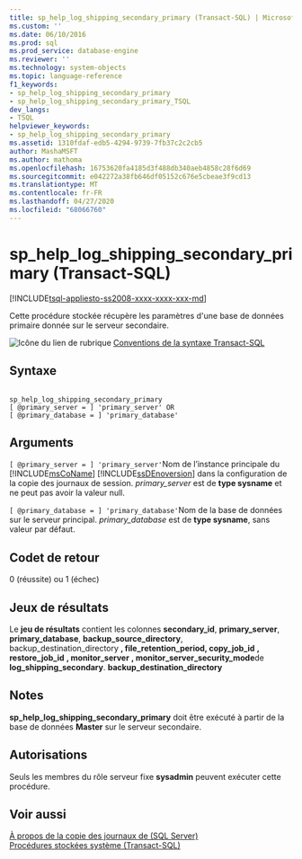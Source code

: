 ```yaml
---
title: sp_help_log_shipping_secondary_primary (Transact-SQL) | Microsoft Docs
ms.custom: ''
ms.date: 06/10/2016
ms.prod: sql
ms.prod_service: database-engine
ms.reviewer: ''
ms.technology: system-objects
ms.topic: language-reference
f1_keywords:
- sp_help_log_shipping_secondary_primary
- sp_help_log_shipping_secondary_primary_TSQL
dev_langs:
- TSQL
helpviewer_keywords:
- sp_help_log_shipping_secondary_primary
ms.assetid: 1310fdaf-edb5-4294-9739-7fb37c2c2cb5
author: MashaMSFT
ms.author: mathoma
ms.openlocfilehash: 16753620fa4185d3f488db340aeb4858c28f6d69
ms.sourcegitcommit: e042272a38fb646df05152c676e5cbeae3f9cd13
ms.translationtype: MT
ms.contentlocale: fr-FR
ms.lasthandoff: 04/27/2020
ms.locfileid: "68066760"
---
```

# <a name="sp_help_log_shipping_secondary_primary-transact-sql"></a>sp_help_log_shipping_secondary_primary (Transact-SQL)
[!INCLUDE[tsql-appliesto-ss2008-xxxx-xxxx-xxx-md](../../includes/tsql-appliesto-ss2008-xxxx-xxxx-xxx-md.md)]

  Cette procédure stockée récupère les paramètres d'une base de données primaire donnée sur le serveur secondaire.  
  
 ![Icône du lien de rubrique](../../database-engine/configure-windows/media/topic-link.gif "Icône du lien de rubrique") [Conventions de la syntaxe Transact-SQL](../../t-sql/language-elements/transact-sql-syntax-conventions-transact-sql.md)  
  
## <a name="syntax"></a>Syntaxe  
  
```  
  
sp_help_log_shipping_secondary_primary  
[ @primary_server = ] 'primary_server' OR  
[ @primary_database = ] 'primary_database'  
```  
  
## <a name="arguments"></a>Arguments  
`[ @primary_server = ] 'primary_server'`Nom de l’instance principale du [!INCLUDE[msCoName](../../includes/msconame-md.md)] [!INCLUDE[ssDEnoversion](../../includes/ssdenoversion-md.md)] dans la configuration de la copie des journaux de session. *primary_server* est de **type sysname** et ne peut pas avoir la valeur null.  
  
`[ @primary_database = ] 'primary_database'`Nom de la base de données sur le serveur principal. *primary_database* est de **type sysname**, sans valeur par défaut.  
  
## <a name="return-code-values"></a>Codet de retour  
 0 (réussite) ou 1 (échec)  
  
## <a name="result-sets"></a>Jeux de résultats  
 Le **jeu de résultats** contient les colonnes **secondary_id**, **primary_server**, **primary_database**, **backup_source_directory**, backup_destination_directory **, file_retention_period, copy_job_id** **, restore_job_id** **, monitor_server** **, monitor_server_security_mode**de **log_shipping_secondary**. **backup_destination_directory**  
  
## <a name="remarks"></a>Notes  
 **sp_help_log_shipping_secondary_primary** doit être exécuté à partir de la base de données **Master** sur le serveur secondaire.  
  
## <a name="permissions"></a>Autorisations  
 Seuls les membres du rôle serveur fixe **sysadmin** peuvent exécuter cette procédure.  
  
## <a name="see-also"></a>Voir aussi  
 [À propos de la copie des journaux de &#40;SQL Server&#41;](../../database-engine/log-shipping/about-log-shipping-sql-server.md)   
 [Procédures stockées système &#40;Transact-SQL&#41;](../../relational-databases/system-stored-procedures/system-stored-procedures-transact-sql.md)  
  
  
